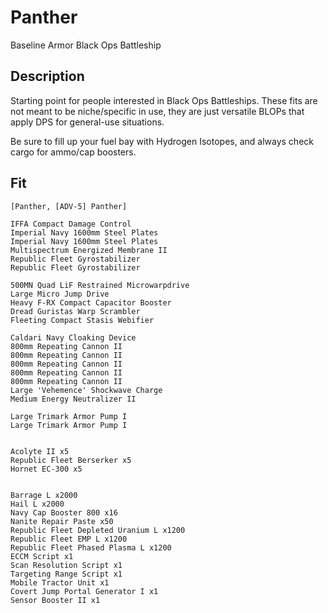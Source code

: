 # Panther

Baseline Armor Black Ops Battleship

## Description

Starting point for people interested in Black Ops Battleships. These fits are not meant to be niche/specific in use, they are just versatile BLOPs that apply DPS for general-use situations.

Be sure to fill up your fuel bay with Hydrogen Isotopes, and always check cargo for ammo/cap boosters.

## Fit

```
[Panther, [ADV-5] Panther]

IFFA Compact Damage Control
Imperial Navy 1600mm Steel Plates
Imperial Navy 1600mm Steel Plates
Multispectrum Energized Membrane II
Republic Fleet Gyrostabilizer
Republic Fleet Gyrostabilizer

500MN Quad LiF Restrained Microwarpdrive
Large Micro Jump Drive
Heavy F-RX Compact Capacitor Booster
Dread Guristas Warp Scrambler
Fleeting Compact Stasis Webifier

Caldari Navy Cloaking Device
800mm Repeating Cannon II
800mm Repeating Cannon II
800mm Repeating Cannon II
800mm Repeating Cannon II
800mm Repeating Cannon II
Large 'Vehemence' Shockwave Charge
Medium Energy Neutralizer II

Large Trimark Armor Pump I
Large Trimark Armor Pump I


Acolyte II x5
Republic Fleet Berserker x5
Hornet EC-300 x5


Barrage L x2000
Hail L x2000
Navy Cap Booster 800 x16
Nanite Repair Paste x50
Republic Fleet Depleted Uranium L x1200
Republic Fleet EMP L x1200
Republic Fleet Phased Plasma L x1200
ECCM Script x1
Scan Resolution Script x1
Targeting Range Script x1
Mobile Tractor Unit x1
Covert Jump Portal Generator I x1
Sensor Booster II x1
```